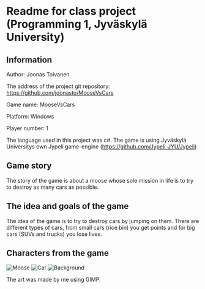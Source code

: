 # Readme for class project (Programming 1, Jyväskylä University)



## Information 

Author: Joonas Tolvanen

The address of the project git repository: <https://github.com/joonasto/MooseVsCars> 

Game name: MooseVsCars

Platform: Windows

Player number: 1

The language used in this project was c#. The game is using Jyväskylä Universitys own Jypeli game-engine (https://github.com/Jypeli-JYU/Jypeli) 

## Game story

The story of the game is about a moose whose sole mission in life is to try to destroy as many cars as possible.

## The idea and goals of the game


The idea of ​​the game is to try to destroy cars by jumping on them. There are different types of cars, from small cars
(rice bin) you get points and for big cars (SUVs and trucks) you lose lives.

## Characters from the game



![Moose](hirvimalli1.jpg "Moose made in Pixelart style")
![Car](riisikippo.jpg "One of the cars that you get points for destroying")
![Background](tausta1.jpg "Background of the game")


The art was made by me using GIMP. 
